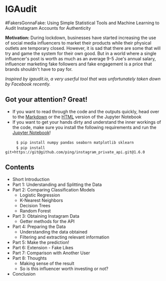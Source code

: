 # IGAudit
 #FakersGonnaFake: Using Simple Statistical Tools and Machine Learning to Audit Instagram Accounts for Authenticity

**Motivation:** During lockdown, businesses have started increasing the use of social media influencers to market their products while their physical outlets are temporary closed. However, it is sad that there are some that will try and game the system for their own good. But in a world where a single influencer's post is worth as much as an average 9-5 Joe's annual salary, influencer marketing fake followers and fake engagement is a price that brands shouldn't have to pay for.

*Inspired by igaudit.io, a very userful tool that was unfortunately taken down by Facebook recently.*

## Got your attention? Great!
- If you want to read through the code and the outputs quickly, head over to the [Markdown](https://github.com/athiyadeviyani/IGAudit/blob/master/IGAudit_mdfiles/IGAudit.md) or the [HTML](https://athiyadeviyani.github.io/IGAudit/) version of the Jupyter Notebook
- If you want to get your hands dirty and understand the inner workings of the code, make sure you install the following requirements and run the [Jupyter Notebook](https://github.com/athiyadeviyani/IGAudit/blob/master/IGAudit.ipynb)!

&nbsp;&nbsp;&nbsp;&nbsp;&nbsp;&nbsp;&nbsp;&nbsp;&nbsp;``$ pip install numpy pandas seaborn matplotlib sklearn``
<br>&nbsp;&nbsp;&nbsp;&nbsp;&nbsp;&nbsp;&nbsp;&nbsp;&nbsp;``$ pip install git+https://git@github.com/ping/instagram_private_api.git@1.6.0``

## Contents
- Short Introduction
- Part 1: Understanding and Splitting the Data
- Part 2: Comparing Classification Models 
  - Logistic Regression
  - K-Nearest Neighbors
  - Decision Trees
  - Random Forest
- Part 3: Obtaining Instagram Data
  - Getter methods for the API
- Part 4: Preparing the Data
  - Understanding the data obtained
  - Filtering and extracting relevant information
- Part 5: Make the prediction!
- Part 6: Extension - Fake Likes
- Part 7: Comparison with Another User
- Part 8: Thoughts
  - Making sense of the result
  - So is this influencer worth investing or not?
- Conclusion

